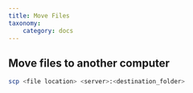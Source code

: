 ```yaml
---
title: Move Files
taxonomy:
    category: docs
---
```


## Move files to another computer
``` bash
scp <file location> <server>:<destination_folder>
```
